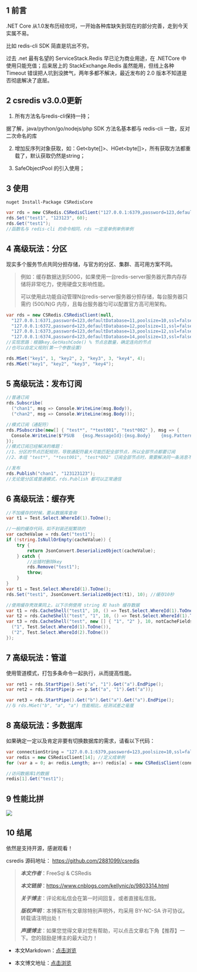 ## 1 前言

.NET Core 从1.0发布历经坎坷，一开始各种库缺失到现在的部分完善，走到今天实属不易。

比如 redis-cli SDK 简直是坑出不穷。

过去 .net 最有名望的 ServiceStack.Redis 早已沦为商业用途，在 .NETCore 中使用只能充值；后来居上的 StackExchange.Redis 虽然能用，但线上各种 Timeout 错误把人坑到没脾气，两年多都不解决，最近发布的 2.0 版本不知道是否彻底解决了底层。

## 2 csredis v3.0.0更新

1. 所有方法名与redis-cli保持一持；

据了解，java/python/go/nodejs/php SDK 方法名基本都与 redis-cli 一致，反对二次命名的库

2. 增加反序列对象获取，如：Get<byte[]>、HGet<byte[]>，所有获取方法都重载了，默认获取仍然是string；

3. SafeObjectPool 的引入使用；

## 3 使用

```
nuget Install-Package CSRedisCore
```

```C#
var rds = new CSRedis.CSRedisClient("127.0.0.1:6379,password=123,defaultDatabase=13,poolsize=50,ssl=false,writeBuffer=10240,prefix=key前辍");
rds.Set("test1", "123123", 60);
rds.Get("test1");
//函数名与 redis-cli 的命令相同，rds 一定是单例单例单例
```

## 4 高级玩法：分区

现实多个服务节点共同分担存储，与官方的分区、集群、高可用方案不同。

>例如：缓存数据达到500G，如果使用一台redis-server服务器光靠内存存储将非常吃力，使用硬盘又影响性能。
>
>可以使用此功能自动管理N台redis-server服务器分担存储，每台服务器只需约 (500/N)G 内存，且每台服务器匀可以配置官方高可用架构。

```C#
var rds = new CSRedis.CSRedisClient(null,
  "127.0.0.1:6371,password=123,defaultDatabase=11,poolsize=10,ssl=false,writeBuffer=10240,prefix=key前辍", 
  "127.0.0.1:6372,password=123,defaultDatabase=12,poolsize=11,ssl=false,writeBuffer=10240,prefix=key前辍",
  "127.0.0.1:6373,password=123,defaultDatabase=13,poolsize=12,ssl=false,writeBuffer=10240,prefix=key前辍",
  "127.0.0.1:6374,password=123,defaultDatabase=14,poolsize=13,ssl=false,writeBuffer=10240,prefix=key前辍");
//实现思路：根据key.GetHashCode() % 节点总数量，确定连向的节点
//也可以自定义规则(第一个参数设置)

rds.MSet("key1", 1, "key2", 2, "key3", 3, "key4", 4);
rds.MGet("key1", "key2", "key3", "key4");
```

## 5 高级玩法：发布订阅

```C#
//普通订阅
rds.Subscribe(
  ("chan1", msg => Console.WriteLine(msg.Body)),
  ("chan2", msg => Console.WriteLine(msg.Body)));

//模式订阅（通配符）
rds.PSubscribe(new[] { "test*", "*test001", "test*002" }, msg => {
  Console.WriteLine($"PSUB   {msg.MessageId}:{msg.Body}    {msg.Pattern}: chan:{msg.Channel}");
});
//模式订阅已经解决的难题：
//1、分区的节点匹配规则，导致通配符最大可能匹配全部节点，所以全部节点都要订阅
//2、本组 "test*", "*test001", "test*002" 订阅全部节点时，需要解决同一条消息不可执行多次

//发布
rds.Publish("chan1", "123123123");
//无论是分区或普通模式，rds.Publish 都可以正常通信
```

## 6 高级玩法：缓存壳

```C#
//不加缓存的时候，要从数据库查询
var t1 = Test.Select.WhereId(1).ToOne();

//一般的缓存代码，如不封装还挺繁琐的
var cacheValue = rds.Get("test1");
if (!string.IsNullOrEmpty(cacheValue)) {
	try {
		return JsonConvert.DeserializeObject(cacheValue);
	} catch {
		//出错时删除key
		rds.Remove("test1");
		throw;
	}
}
var t1 = Test.Select.WhereId(1).ToOne();
rds.Set("test1", JsonConvert.SerializeObject(t1), 10); //缓存10秒

//使用缓存壳效果同上，以下示例使用 string 和 hash 缓存数据
var t1 = rds.CacheShell("test1", 10, () => Test.Select.WhereId(1).ToOne());
var t2 = rds.CacheShell("test", "1", 10, () => Test.Select.WhereId(1).ToOne());
var t3 = rds.CacheShell("test", new [] { "1", "2" }, 10, notCacheFields => new [] {
  ("1", Test.Select.WhereId(1).ToOne()),
  ("2", Test.Select.WhereId(2).ToOne())
});
```

## 7 高级玩法：管道

使用管道模式，打包多条命令一起执行，从而提高性能。

```C#
var ret1 = rds.StartPipe().Set("a", "1").Get("a").EndPipe();
var ret2 = rds.StartPipe(p => p.Set("a", "1").Get("a"));

var ret3 = rds.StartPipe().Get("b").Get("a").Get("a").EndPipe();
//与 rds.MGet("b", "a", "a") 性能相比，经测试差之毫厘
```

## 8 高级玩法：多数据库

如果确定一定以及肯定非要有切换数据库的需求，请看以下代码：

```C#
var connectionString = "127.0.0.1:6379,password=123,poolsize=10,ssl=false,writeBuffer=10240,prefix=key前辍";
var redis = new CSRedisClient[14]; //定义成单例
for (var a = 0; a< redis.Length; a++) redis[a] = new CSRedisClient(connectionString + "; defualtDatabase=" + a);

//访问数据库1的数据
redis[1].Get("test1");
```

## 9 性能比拼

![](https://img1.d9tools.com/2021/04/0501.png)

## 10 结尾

依然是支持开源，感谢观看！

csredis 源码地址： https://github.com/2881099/csredis

>***本文作者***：FreeSql & CSRedis
>
>***本文链接***：https://www.cnblogs.com/kellynic/p/9803314.html
>
>***关于博主***：评论和私信会在第一时间回复。或者直接私信我。
>
>***版权声明***：本博客所有文章除特别声明外，均采用 BY-NC-SA 许可协议。转载请注明出处！
>
>***声援博主***：如果您觉得文章对您有帮助，可以点击文章右下角【推荐】一下。您的鼓励是博主的最大动力！

- 本文Markdown：[点击浏览](https://github.com/dotnet9/dotnet9.com/blob/develop/doc/blog_contents/uploads/2021/04/2021-04-11_01.md)

- 本文博文地址：[点击浏览](https://dotnet9.com/836)